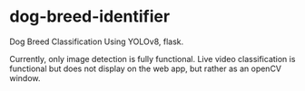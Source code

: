 # dog-breed-identifier
Dog Breed Classification Using YOLOv8, flask.

Currently, only image detection is fully functional. Live video classification is functional but does not display on the web app, but rather as an openCV window. 
